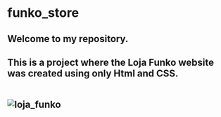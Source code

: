 # funko_store

<h2>Welcome to my repository.
<h2>This is a project where the Loja Funko website was created using only Html and CSS.
<br><br>


![loja_funko](https://user-images.githubusercontent.com/129814574/230808097-34a2f0dc-9920-4b86-ba16-e02d7d7f7cde.gif)
